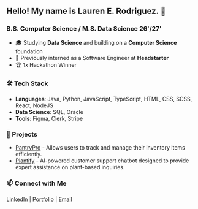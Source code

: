 ## Hello! My name is Lauren E. Rodriguez. 👋
### B.S. Computer Science / M.S. Data Science 26'/27'

- 🎓 Studying **Data Science** and building on a **Computer Science** foundation
- 💼 Previously interned as a Software Engineer at **Headstarter**
- 🏆 1x Hackathon Winner

### 🛠 Tech Stack
- **Languages**: Java, Python, JavaScript, TypeScript, HTML, CSS, SCSS, React, NodeJS
- **Data Science**: SQL, Oracle
- **Tools**: Figma, Clerk, Stripe

### 🚀 Projects
- [PantryPro](https://github.com/1aur/Pantry-Pro) - Allows users to track and manage their inventory items efficiently.
- [Plantify](https://github.com/1aur/AI-Customer-Support) - AI-powered customer support chatbot designed to provide expert assistance on plant-based inquiries.

### 📫 Connect with Me
[LinkedIn](https://linkedin.com/in/laurenerodriguez) | [Portfolio](https://laurenerodriguez.me) | [Email](mailto:lauren.rodriguez22@my.stjohns.edu)


<!--
**1aur/1aur** is a ✨ _special_ ✨ repository because its `README.md` (this file) appears on your GitHub profile.

- 🎓 Studying **Data Science** and building on a **Computer Science** foundation
- 💼 Previously interned as a Software Engineer at **Headstarter**
- 🏆 1x Hackathon Winner
Here are some ideas to get you started:

- 🔭 I’m currently working on ...
- 🌱 I’m currently learning ...
- 👯 I’m looking to collaborate on ...
- 🤔 I’m looking for help with ...
- 💬 Ask me about ...
- 📫 How to reach me: ...
- 😄 Pronouns: ...
- ⚡ Fun fact: ...
-->
